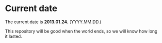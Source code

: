 # Current date

The current date is **2013.01.24.** (YYYY.MM.DD.)

This repository will be good when the world ends, so we will know how long it lasted.